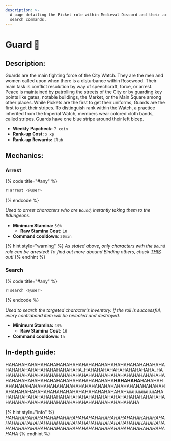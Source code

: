 ```yaml
---
description: >-
  A page detailing the Picket role within Medieval Discord and their arrest and
  search commands.
---
```


# Guard 🏹

## Description:

Guards are the main fighting force of the City Watch. They are the men and women called upon when there is a disturbance within Rosewood. Their main task is conflict resolution by way of speechcraft, force, or arrest. Peace is maintained by patrolling the streets of the City or by guarding key points like gates, notable buildings, the Market, or the Main Square among other places. While Pickets are the first to get their uniforms, Guards are the first to get their stripes. To distinguish rank within the Watch, a practice inherited from the Imperial Watch, members wear colored cloth bands, called stripes. Guards have one blue stripe around their left bicep.

* **Weekly Paycheck:** `7 coin`
* **Rank-up Cost:** `x xp`
* **Rank-up Rewards:** `Club`

## Mechanics:

### Arrest

{% code title="\#any" %}
```javascript
r!arrest <@user>
```
{% endcode %}

_Used to arrest characters who are `Bound`, instantly taking them to the \#dungeons._

* **Minimum Stamina:** `50%`
  * **Raw Stamina Cost:** `10`
* **Command cooldown**: `30min`

{% hint style="warning" %}
_As stated above, only characters with the `Bound` role can be arrested! To find out more abound Binding others, check_ [_THIS_](../../combat/end-of-combat/) _out!_
{% endhint %}

### Search

{% code title="\#any" %}
```javascript
r!search <@user>
```
{% endcode %}

_Used to search the targeted character's inventory. If the roll is successful, every contraband item will be revealed and destroyed._

* **Minimum Stamina:** `40%`
  * **Raw Stamina Cost:** `10`
* **Command cooldown**: `1h`

## In-depth guide:

HAHAHAHAHAHAHAHAHAHAHAHAHAHAHAHAHAHAHAHAHAHAHAHAHAHAHAHAHAHAHAHAHAHAHAHAHA_HAHAHAHAHAHAHAHAHAHAHA_HAHAHAHAHAHAHAHAHAHAHAHAHAHAHAHAHAHAHAHAHAHAHAHAHAHAHAHAHAHAHAHAHAHAHAHAHAHAHAHAHAHAHA**HAHAHAHA**HAHAHAHAHAHAHAHAHAHAHAHAHAHAHAHAHAHAHAHAHAHAHAHAHAHAHAHAHAHAHAHAHAHAHAHAHAHAHAHAHAHAHAHAHAHAHAH`AHAHAHAHAHAH`AHAHAHAHAHAHAHAHAHAHAHAHAHAHAHAHAHAHAHAHAHAHAHAHAHAHAHAHAHAHAHAHAHAHAHAHAHAHAHAHAHAHAHAHAHAHAHA

{% hint style="info" %}
_HAHAHAHAHAHAHAHAHAHAHAHAHAHAHAHAHAHAHAHAHAHAHAHAHAHAHAHAHAHAHAHAHAHAHAHAHAHAHAHAHAHAHAHAHAHAHAHAHAHAHAHAHAHAHAHAHAHAHAHAHAHAHAHAHAHAHAHAHAHAHAHAHAHAHAHAHA_
{% endhint %}

